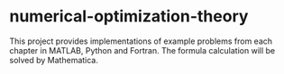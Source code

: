 # numerical-optimization-theory

This project provides implementations of example problems from each chapter in MATLAB, Python and Fortran.
The formula calculation will be solved by Mathematica.